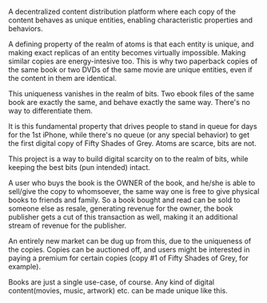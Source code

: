 A decentralized content distribution platform where each copy of the content behaves as unique entities, enabling characteristic properties and behaviors.

A defining property of the realm of atoms is that each entity is unique, and making exact replicas of an entity becomes virtually impossible. Making similar copies are energy-intesive too. This is why two paperback copies of the same book or two DVDs of the same movie are unique entities, even if the content in them are identical.

This uniqueness vanishes in the realm of bits. Two ebook files of the same book are exactly the same, and behave exactly the same way. There's no way to differentiate them.

It is this fundamental property that drives people to stand in queue for days for the 1st iPhone, while there's no queue (or any special behavior) to get the first digital copy of Fifty Shades of Grey. Atoms are scarce, bits are not.

This project is a way to build digital scarcity on to the realm of bits, while keeping the best bits (pun intended) intact.

A user who buys the book is the OWNER of the book, and he/she is able to sell/give the copy
to whomsoever, the same way one is free to give physical books to friends and family. So a book bought and read can be sold
to someone else as resale, generating revenue for the owner, the book publisher gets a cut of this transaction as well,
making it an additional stream of revenue for the publisher.

An entirely new market can be dug up from this, due to the uniqueness of the copies. Copies can be auctioned off,
and users might be interested in paying a premium for certain copies (copy #1 of Fifty Shades of Grey, for example).

Books are just a single use-case, of course. Any kind of digital content(movies, music, artwork) etc. can be made unique like this.
